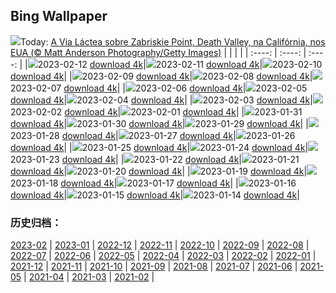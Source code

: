 ## Bing Wallpaper
![](https://global.bing.com/th?id=OHR.DarkSkiesDV_PT-BR2101370442_UHD.jpg&w=1000)Today: [A Via Láctea sobre Zabriskie Point, Death Valley, na Califórnia, nos EUA (© Matt Anderson Photography/Getty Images)](https://global.bing.com/th?id=OHR.DarkSkiesDV_PT-BR2101370442_UHD.jpg)
|      |      |      |
| :----: | :----: | :----: |
|![](https://global.bing.com/th?id=OHR.DarkSkiesDV_PT-BR2101370442_UHD.jpg&pid=hp&w=384&h=216&rs=1&c=4)2023-02-12 [download 4k](https://global.bing.com/th?id=OHR.DarkSkiesDV_PT-BR2101370442_UHD.jpg)|![](https://global.bing.com/th?id=OHR.EpidaurusGreece_PT-BR2032159605_UHD.jpg&pid=hp&w=384&h=216&rs=1&c=4)2023-02-11 [download 4k](https://global.bing.com/th?id=OHR.EpidaurusGreece_PT-BR2032159605_UHD.jpg)|![](https://global.bing.com/th?id=OHR.LowerAntelopeAZ_PT-BR3183731891_UHD.jpg&pid=hp&w=384&h=216&rs=1&c=4)2023-02-10 [download 4k](https://global.bing.com/th?id=OHR.LowerAntelopeAZ_PT-BR3183731891_UHD.jpg)|
|![](https://global.bing.com/th?id=OHR.NorwayRestArea_PT-BR4570146967_UHD.jpg&pid=hp&w=384&h=216&rs=1&c=4)2023-02-09 [download 4k](https://global.bing.com/th?id=OHR.NorwayRestArea_PT-BR4570146967_UHD.jpg)|![](https://global.bing.com/th?id=OHR.MedievalLabro_PT-BR4954609895_UHD.jpg&pid=hp&w=384&h=216&rs=1&c=4)2023-02-08 [download 4k](https://global.bing.com/th?id=OHR.MedievalLabro_PT-BR4954609895_UHD.jpg)|![](https://global.bing.com/th?id=OHR.WaitangiFjordlandNP_PT-BR5408547916_UHD.jpg&pid=hp&w=384&h=216&rs=1&c=4)2023-02-07 [download 4k](https://global.bing.com/th?id=OHR.WaitangiFjordlandNP_PT-BR5408547916_UHD.jpg)|
|![](https://global.bing.com/th?id=OHR.MonarchPismo_PT-BR0165590012_UHD.jpg&pid=hp&w=384&h=216&rs=1&c=4)2023-02-06 [download 4k](https://global.bing.com/th?id=OHR.MonarchPismo_PT-BR0165590012_UHD.jpg)|![](https://global.bing.com/th?id=OHR.FeldbergSchnee_PT-BR6562307164_UHD.jpg&pid=hp&w=384&h=216&rs=1&c=4)2023-02-05 [download 4k](https://global.bing.com/th?id=OHR.FeldbergSchnee_PT-BR6562307164_UHD.jpg)|![](https://global.bing.com/th?id=OHR.QuebecFrontenac_PT-BR2238273073_UHD.jpg&pid=hp&w=384&h=216&rs=1&c=4)2023-02-04 [download 4k](https://global.bing.com/th?id=OHR.QuebecFrontenac_PT-BR2238273073_UHD.jpg)|
|![](https://global.bing.com/th?id=OHR.GroundhogThree_PT-BR2483973405_UHD.jpg&pid=hp&w=384&h=216&rs=1&c=4)2023-02-03 [download 4k](https://global.bing.com/th?id=OHR.GroundhogThree_PT-BR2483973405_UHD.jpg)|![](https://global.bing.com/th?id=OHR.SunriseCastle_PT-BR7193837721_UHD.jpg&pid=hp&w=384&h=216&rs=1&c=4)2023-02-02 [download 4k](https://global.bing.com/th?id=OHR.SunriseCastle_PT-BR7193837721_UHD.jpg)|![](https://global.bing.com/th?id=OHR.ZebraTrio_PT-BR4226850473_UHD.jpg&pid=hp&w=384&h=216&rs=1&c=4)2023-02-01 [download 4k](https://global.bing.com/th?id=OHR.ZebraTrio_PT-BR4226850473_UHD.jpg)|
|![](https://global.bing.com/th?id=OHR.IceSailingBalaton_PT-BR4468661627_UHD.jpg&pid=hp&w=384&h=216&rs=1&c=4)2023-01-31 [download 4k](https://global.bing.com/th?id=OHR.IceSailingBalaton_PT-BR4468661627_UHD.jpg)|![](https://global.bing.com/th?id=OHR.BlackbirdDay_PT-BR2551195387_UHD.jpg&pid=hp&w=384&h=216&rs=1&c=4)2023-01-30 [download 4k](https://global.bing.com/th?id=OHR.BlackbirdDay_PT-BR2551195387_UHD.jpg)|![](https://global.bing.com/th?id=OHR.BlueBahamas_PT-BR5700644190_UHD.jpg&pid=hp&w=384&h=216&rs=1&c=4)2023-01-29 [download 4k](https://global.bing.com/th?id=OHR.BlueBahamas_PT-BR5700644190_UHD.jpg)|
|![](https://global.bing.com/th?id=OHR.RedMangrove_PT-BR6364946074_UHD.jpg&pid=hp&w=384&h=216&rs=1&c=4)2023-01-28 [download 4k](https://global.bing.com/th?id=OHR.RedMangrove_PT-BR6364946074_UHD.jpg)|![](https://global.bing.com/th?id=OHR.HighArchChina_PT-BR0414492326_UHD.jpg&pid=hp&w=384&h=216&rs=1&c=4)2023-01-27 [download 4k](https://global.bing.com/th?id=OHR.HighArchChina_PT-BR0414492326_UHD.jpg)|![](https://global.bing.com/th?id=OHR.EstaiadaSaoPaulo_PT-BR4426760487_UHD.jpg&pid=hp&w=384&h=216&rs=1&c=4)2023-01-26 [download 4k](https://global.bing.com/th?id=OHR.EstaiadaSaoPaulo_PT-BR4426760487_UHD.jpg)|
|![](https://global.bing.com/th?id=OHR.ColleSantaLucia_PT-BR1126668763_UHD.jpg&pid=hp&w=384&h=216&rs=1&c=4)2023-01-25 [download 4k](https://global.bing.com/th?id=OHR.ColleSantaLucia_PT-BR1126668763_UHD.jpg)|![](https://global.bing.com/th?id=OHR.SunriseMoai_PT-BR1777364641_UHD.jpg&pid=hp&w=384&h=216&rs=1&c=4)2023-01-24 [download 4k](https://global.bing.com/th?id=OHR.SunriseMoai_PT-BR1777364641_UHD.jpg)|![](https://global.bing.com/th?id=OHR.YearRabbit_PT-BR2148823634_UHD.jpg&pid=hp&w=384&h=216&rs=1&c=4)2023-01-23 [download 4k](https://global.bing.com/th?id=OHR.YearRabbit_PT-BR2148823634_UHD.jpg)|
|![](https://global.bing.com/th?id=OHR.HuggingKanga_PT-BR2740360906_UHD.jpg&pid=hp&w=384&h=216&rs=1&c=4)2023-01-22 [download 4k](https://global.bing.com/th?id=OHR.HuggingKanga_PT-BR2740360906_UHD.jpg)|![](https://global.bing.com/th?id=OHR.FalklandKings_PT-BR3073987483_UHD.jpg&pid=hp&w=384&h=216&rs=1&c=4)2023-01-21 [download 4k](https://global.bing.com/th?id=OHR.FalklandKings_PT-BR3073987483_UHD.jpg)|![](https://global.bing.com/th?id=OHR.SFFParkCity_PT-BR3446194387_UHD.jpg&pid=hp&w=384&h=216&rs=1&c=4)2023-01-20 [download 4k](https://global.bing.com/th?id=OHR.SFFParkCity_PT-BR3446194387_UHD.jpg)|
|![](https://global.bing.com/th?id=OHR.WhiteSands_PT-BR3735875439_UHD.jpg&pid=hp&w=384&h=216&rs=1&c=4)2023-01-19 [download 4k](https://global.bing.com/th?id=OHR.WhiteSands_PT-BR3735875439_UHD.jpg)|![](https://global.bing.com/th?id=OHR.SessileOaks_PT-BR4247012653_UHD.jpg&pid=hp&w=384&h=216&rs=1&c=4)2023-01-18 [download 4k](https://global.bing.com/th?id=OHR.SessileOaks_PT-BR4247012653_UHD.jpg)|![](https://global.bing.com/th?id=OHR.FrozenBubblesAlberta_PT-BR6062602082_UHD.jpg&pid=hp&w=384&h=216&rs=1&c=4)2023-01-17 [download 4k](https://global.bing.com/th?id=OHR.FrozenBubblesAlberta_PT-BR6062602082_UHD.jpg)|
|![](https://global.bing.com/th?id=OHR.Turku_PT-BR4751286608_UHD.jpg&pid=hp&w=384&h=216&rs=1&c=4)2023-01-16 [download 4k](https://global.bing.com/th?id=OHR.Turku_PT-BR4751286608_UHD.jpg)|![](https://global.bing.com/th?id=OHR.DonkeyFeast_PT-BR5237803404_UHD.jpg&pid=hp&w=384&h=216&rs=1&c=4)2023-01-15 [download 4k](https://global.bing.com/th?id=OHR.DonkeyFeast_PT-BR5237803404_UHD.jpg)|![](https://global.bing.com/th?id=OHR.Pneumatocysts_PT-BR5612865719_UHD.jpg&pid=hp&w=384&h=216&rs=1&c=4)2023-01-14 [download 4k](https://global.bing.com/th?id=OHR.Pneumatocysts_PT-BR5612865719_UHD.jpg)|

### 历史归档：
[2023-02](https://github.com/niumoo/bing-wallpaper/tree/main/picture/2023-02/) | [2023-01](https://github.com/niumoo/bing-wallpaper/tree/main/picture/2023-01/) | [2022-12](https://github.com/niumoo/bing-wallpaper/tree/main/picture/2022-12/) | [2022-11](https://github.com/niumoo/bing-wallpaper/tree/main/picture/2022-11/) | [2022-10](https://github.com/niumoo/bing-wallpaper/tree/main/picture/2022-10/) | [2022-09](https://github.com/niumoo/bing-wallpaper/tree/main/picture/2022-09/) | [2022-08](https://github.com/niumoo/bing-wallpaper/tree/main/picture/2022-08/) | [2022-07](https://github.com/niumoo/bing-wallpaper/tree/main/picture/2022-07/) | 
[2022-06](https://github.com/niumoo/bing-wallpaper/tree/main/picture/2022-06/) | [2022-05](https://github.com/niumoo/bing-wallpaper/tree/main/picture/2022-05/) | [2022-04](https://github.com/niumoo/bing-wallpaper/tree/main/picture/2022-04/) | [2022-03](https://github.com/niumoo/bing-wallpaper/tree/main/picture/2022-03/) | [2022-02](https://github.com/niumoo/bing-wallpaper/tree/main/picture/2022-02/) | [2022-01](https://github.com/niumoo/bing-wallpaper/tree/main/picture/2022-01/) | [2021-12](https://github.com/niumoo/bing-wallpaper/tree/main/picture/2021-12/) | [2021-11](https://github.com/niumoo/bing-wallpaper/tree/main/picture/2021-11/) | 
[2021-10](https://github.com/niumoo/bing-wallpaper/tree/main/picture/2021-10/) | [2021-09](https://github.com/niumoo/bing-wallpaper/tree/main/picture/2021-09/) | [2021-08](https://github.com/niumoo/bing-wallpaper/tree/main/picture/2021-08/) | [2021-07](https://github.com/niumoo/bing-wallpaper/tree/main/picture/2021-07/) | [2021-06](https://github.com/niumoo/bing-wallpaper/tree/main/picture/2021-06/) | [2021-05](https://github.com/niumoo/bing-wallpaper/tree/main/picture/2021-05/) | [2021-04](https://github.com/niumoo/bing-wallpaper/tree/main/picture/2021-04/) | [2021-03](https://github.com/niumoo/bing-wallpaper/tree/main/picture/2021-03/) | 
[2021-02](https://github.com/niumoo/bing-wallpaper/tree/main/picture/2021-02/) | 